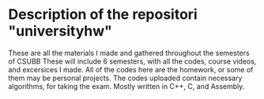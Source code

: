 # Description of the repositori "universityhw"
These are all the materials I made and gathered  throughout the semesters of CSUBB
These will include 6 semesters, with all the codes, course videos, and excersices I made.
All of the codes here are the homework, or some of them may be personal projects. The codes uploaded contain necessary algorithms, for taking the exam. Mostly written in C++, C, and Assembly.
